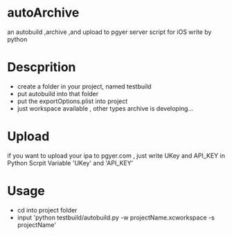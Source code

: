 # autoArchive
an autobuild ,archive ,and upload to pgyer server script for iOS write by python

# Descprition

- create a folder in your project, named testbuild 
- put autobuild into that folder
- put the exportOptions.plist into project
- just workspace available , other types archive is developing...

# Upload

if you want to upload your ipa to pgyer.com , just write UKey and API_KEY in Python Scrpit Variable 'UKey' and 'API_KEY'

# Usage

 - cd into project folder
 - input 'python testbuild/autobuild.py -w projectName.xcworkspace -s projectName'
